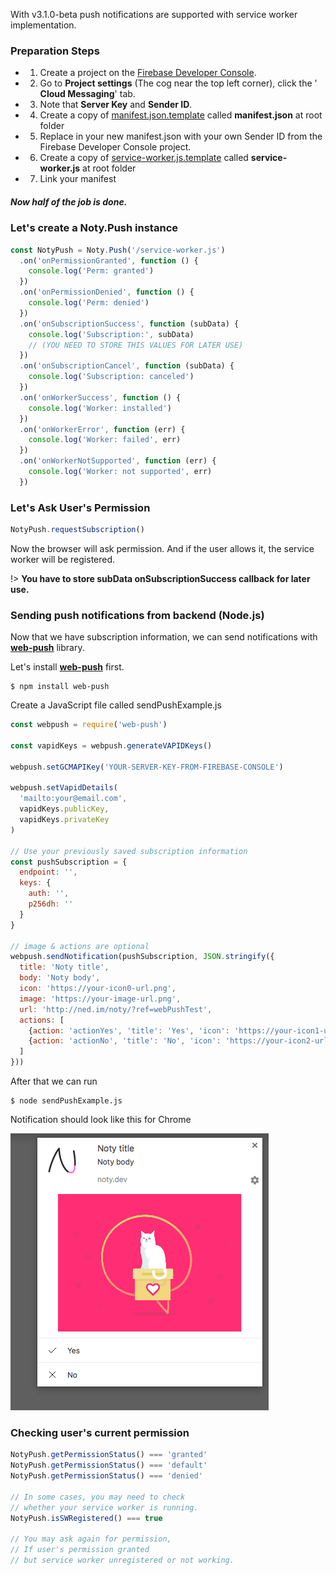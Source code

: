With v3.1.0-beta push notifications are supported with service worker implementation.

### Preparation Steps

* 1) Create a project on the [Firebase Developer Console](https://console.firebase.google.com/).
* 2) Go to **Project settings** (The cog near the top left corner), click the ' **Cloud Messaging**' tab.
* 3) Note that **Server Key** and **Sender ID**.
* 4) Create a copy of [manifest.json.template](https://github.com/needim/noty/blob/master/manifest.json.template) called **manifest.json** at root folder
* 5) Replace <your-sender-id> in your new manifest.json with your own Sender ID from the Firebase Developer Console project.
* 6) Create a copy of [service-worker.js.template](https://github.com/needim/noty/blob/master/service-worker.js.template) called **service-worker.js** at root folder
* 7) Link your manifest <link rel="manifest" href="../manifest.json">

##### Now half of the job is done.

### Let's create a Noty.Push instance

```javascript
const NotyPush = Noty.Push('/service-worker.js')
  .on('onPermissionGranted', function () {
    console.log('Perm: granted')
  })
  .on('onPermissionDenied', function () {
    console.log('Perm: denied')
  })
  .on('onSubscriptionSuccess', function (subData) {
    console.log('Subscription:', subData)
    // (YOU NEED TO STORE THIS VALUES FOR LATER USE)
  })
  .on('onSubscriptionCancel', function (subData) {
    console.log('Subscription: canceled')
  })
  .on('onWorkerSuccess', function () {
    console.log('Worker: installed')
  })
  .on('onWorkerError', function (err) {
    console.log('Worker: failed', err)
  })
  .on('onWorkerNotSupported', function (err) {
    console.log('Worker: not supported', err)
  })
```

### Let's Ask User's Permission

```javascript
NotyPush.requestSubscription()
```

Now the browser will ask permission. And if the user allows it, the service worker will be registered.

!> **You have to store subData onSubscriptionSuccess callback for later use.**

### Sending push notifications from backend (Node.js)

Now that we have subscription information, we can send notifications with [**web-push**](https://github.com/web-push-libs/web-push) library.

Let's install [**web-push**](https://github.com/web-push-libs/web-push) first.

```
$ npm install web-push
```

Create a JavaScript file called sendPushExample.js

```javascript
const webpush = require('web-push')

const vapidKeys = webpush.generateVAPIDKeys()

webpush.setGCMAPIKey('YOUR-SERVER-KEY-FROM-FIREBASE-CONSOLE')

webpush.setVapidDetails(
  'mailto:your@email.com',
  vapidKeys.publicKey,
  vapidKeys.privateKey
)

// Use your previously saved subscription information
const pushSubscription = {
  endpoint: '',
  keys: {
    auth: '',
    p256dh: ''
  }
}

// image & actions are optional
webpush.sendNotification(pushSubscription, JSON.stringify({
  title: 'Noty title',
  body: 'Noty body',
  icon: 'https://your-icon0-url.png',
  image: 'https://your-image-url.png',
  url: 'http://ned.im/noty/?ref=webPushTest',
  actions: [
    {action: 'actionYes', 'title': 'Yes', 'icon': 'https://your-icon1-url.png'},
    {action: 'actionNo', 'title': 'No', 'icon': 'https://your-icon2-url.png'}
  ]
}))
```

After that we can run

```
$ node sendPushExample.js
```

Notification should look like this for Chrome

![notification example for chrome](_media/notification-example-chrome.png)

### Checking user's current permission

```javascript
NotyPush.getPermissionStatus() === 'granted'
NotyPush.getPermissionStatus() === 'default'
NotyPush.getPermissionStatus() === 'denied'

// In some cases, you may need to check
// whether your service worker is running.
NotyPush.isSWRegistered() === true

// You may ask again for permission,
// If user's permission granted
// but service worker unregistered or not working.
```
